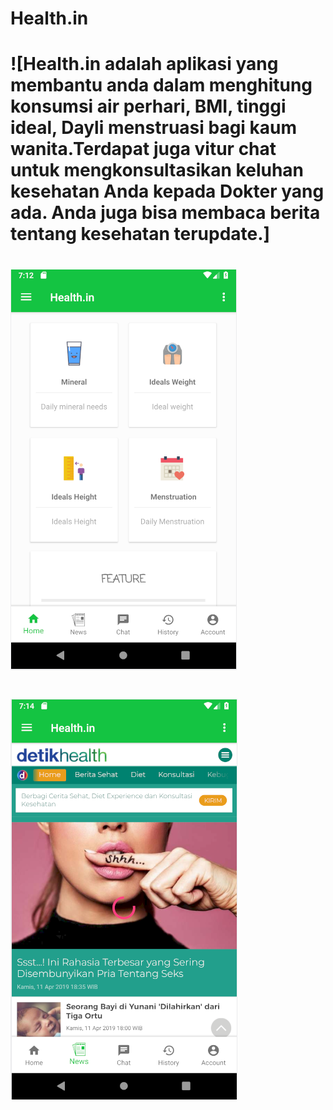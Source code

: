 # Health.in

# ![Health.in adalah aplikasi yang membantu anda dalam menghitung konsumsi air perhari, BMI, tinggi ideal, Dayli menstruasi bagi kaum wanita.Terdapat juga vitur chat untuk mengkonsultasikan keluhan kesehatan Anda kepada Dokter yang ada. Anda juga bisa membaca berita tentang kesehatan terupdate.]

# ![alt text](https://github.com/SMKCoding2019/RidhoJhulang/blob/master/picture/HomeView.PNG)
# ![alt text](https://github.com/SMKCoding2019/RidhoJhulang/blob/master/picture/WebView.PNG)
